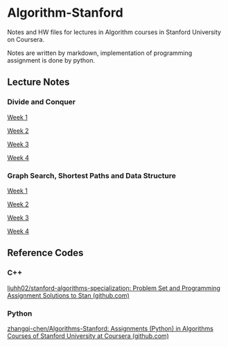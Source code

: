# Algorithm-Stanford

Notes and HW files for lectures in Algorithm courses in Stanford University on Coursera.

Notes are written by markdown, implementation of programming assignment is done by python.

## Lecture Notes

### Divide and Conquer

[Week 1](https://github.com/engineerJPark/Algorithm_CS_Study/tree/master/Stanford/Divide%20and%20Conquer%2C%20Sorting%20and%20Searching%2C%20and%20Randomized%20Algorithms/Week1)

[Week 2](https://github.com/engineerJPark/Algorithm_CS_Study/tree/master/Stanford/Divide%20and%20Conquer%2C%20Sorting%20and%20Searching%2C%20and%20Randomized%20Algorithms/Week2)

[Week 3](https://github.com/engineerJPark/Algorithm_CS_Study/tree/master/Stanford/Divide%20and%20Conquer%2C%20Sorting%20and%20Searching%2C%20and%20Randomized%20Algorithms/Week3)

[Week 4](https://github.com/engineerJPark/Algorithm_CS_Study/tree/master/Stanford/Divide%20and%20Conquer%2C%20Sorting%20and%20Searching%2C%20and%20Randomized%20Algorithms/Week4)

### Graph Search, Shortest Paths and Data Structure

[Week 1](https://github.com/engineerJPark/Algorithm_CS_Study/tree/master/Stanford/Graph%20Search%2C%20Shortest%20Paths%2C%20and%20Data%20Structures/Week1)

[Week 2](https://github.com/engineerJPark/Algorithm_CS_Study/tree/master/Stanford/Graph%20Search%2C%20Shortest%20Paths%2C%20and%20Data%20Structures/Week2)

[Week 3](https://github.com/engineerJPark/Algorithm_CS_Study/tree/master/Stanford/Graph%20Search%2C%20Shortest%20Paths%2C%20and%20Data%20Structures/Week3)

[Week 4](https://github.com/engineerJPark/Algorithm_CS_Study/tree/master/Stanford/Graph%20Search%2C%20Shortest%20Paths%2C%20and%20Data%20Structures/Week4)


## Reference Codes

### C++

[liuhh02/stanford-algorithms-specialization: Problem Set and Programming Assignment Solutions to Stan (github.com)](https://github.com/liuhh02/stanford-algorithms-specialization)

### Python

[zhangqi-chen/Algorithms-Stanford: Assignments (Python) in Algorithms Courses of Stanford University at Coursera (github.com)](https://github.com/zhangqi-chen/Algorithms-Stanford)
